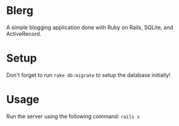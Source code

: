 # Blerg

A simple blogging application done with Ruby on Rails, SQLite, and ActiveRecord.

# Setup

Don't forget to run `rake db:migrate` to setup the database initially!

# Usage

Run the server using the following command: `rails s`


